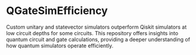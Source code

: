 # QGateSimEfficiency
Custom unitary and statevector simulators outperform Qiskit simulators at low circuit depths for some circuits. This repository offers insights into quantum circuit and gate calculations, providing a deeper understanding of how quantum simulators operate efficiently.
